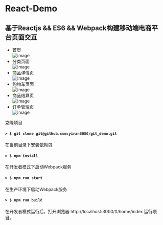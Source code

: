 React-Demo
====
基于Reactjs && ES6 && Webpack构建移动端电商平台页面交互
-----
* 首页<br>
![image](https://github.com/yiran8080/git_demo/images/首页.jpg)
* 分类页面<br>
![image](https://github.com/yiran8080/git_demo/images/分类页面.jpg)
* 商品详情页<br>
![image](https://github.com/yiran8080/git_demo/images/商品详情页.jpg)
* 购物车页面<br>
![image](https://github.com/yiran8080/git_demo/images/购物车页面.jpg)
* 商品结算页<br>
![image](https://github.com/yiran8080/git_demo/images/结算页面.jpg)
* 订单管理页<br>
![image](https://github.com/yiran8080/git_demo/images/订单管理页面.jpg)

克隆项目
#### `> $ git clone git@github.com:yiran8080/git_demo.git`

在当前目录下安装依赖包
#### `> $ npm install`

在开发者模式下启动Webpack服务
#### `> $ npm run start`

在生产环境下启动Webpack服务
#### `> $ npm run build`

在开发者模式运行后，打开浏览器 http://localhost:3000/#/home/index 运行项目。
